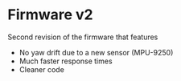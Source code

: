 # Firmware v2

Second revision of the firmware that features
- No yaw drift due to a new sensor (MPU-9250)
- Much faster response times
- Cleaner code